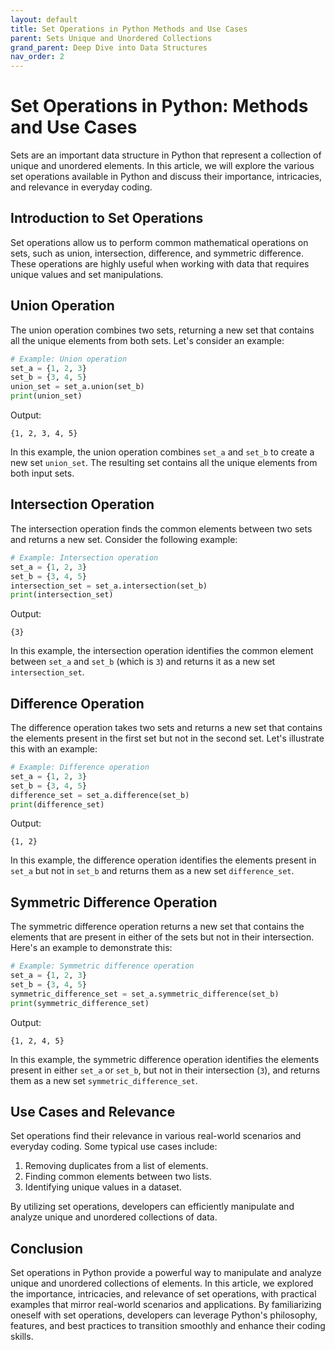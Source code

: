 ```yaml
---
layout: default
title: Set Operations in Python Methods and Use Cases
parent: Sets Unique and Unordered Collections
grand_parent: Deep Dive into Data Structures
nav_order: 2
---
```

# Set Operations in Python: Methods and Use Cases

Sets are an important data structure in Python that represent a collection of unique and unordered elements. In this article, we will explore the various set operations available in Python and discuss their importance, intricacies, and relevance in everyday coding.

## Introduction to Set Operations

Set operations allow us to perform common mathematical operations on sets, such as union, intersection, difference, and symmetric difference. These operations are highly useful when working with data that requires unique values and set manipulations.

## Union Operation

The union operation combines two sets, returning a new set that contains all the unique elements from both sets. Let's consider an example:

```python
# Example: Union operation
set_a = {1, 2, 3}
set_b = {3, 4, 5}
union_set = set_a.union(set_b)
print(union_set)
```

Output:
```
{1, 2, 3, 4, 5}
```

In this example, the union operation combines `set_a` and `set_b` to create a new set `union_set`. The resulting set contains all the unique elements from both input sets.

## Intersection Operation

The intersection operation finds the common elements between two sets and returns a new set. Consider the following example:

```python
# Example: Intersection operation
set_a = {1, 2, 3}
set_b = {3, 4, 5}
intersection_set = set_a.intersection(set_b)
print(intersection_set)
```

Output:
```
{3}
```

In this example, the intersection operation identifies the common element between `set_a` and `set_b` (which is `3`) and returns it as a new set `intersection_set`.

## Difference Operation

The difference operation takes two sets and returns a new set that contains the elements present in the first set but not in the second set. Let's illustrate this with an example:

```python
# Example: Difference operation
set_a = {1, 2, 3}
set_b = {3, 4, 5}
difference_set = set_a.difference(set_b)
print(difference_set)
```

Output:
```
{1, 2}
```

In this example, the difference operation identifies the elements present in `set_a` but not in `set_b` and returns them as a new set `difference_set`.

## Symmetric Difference Operation

The symmetric difference operation returns a new set that contains the elements that are present in either of the sets but not in their intersection. Here's an example to demonstrate this:

```python
# Example: Symmetric difference operation
set_a = {1, 2, 3}
set_b = {3, 4, 5}
symmetric_difference_set = set_a.symmetric_difference(set_b)
print(symmetric_difference_set)
```

Output:
```
{1, 2, 4, 5}
```

In this example, the symmetric difference operation identifies the elements present in either `set_a` or `set_b`, but not in their intersection (`3`), and returns them as a new set `symmetric_difference_set`.

## Use Cases and Relevance

Set operations find their relevance in various real-world scenarios and everyday coding. Some typical use cases include:

1. Removing duplicates from a list of elements.
2. Finding common elements between two lists.
3. Identifying unique values in a dataset.

By utilizing set operations, developers can efficiently manipulate and analyze unique and unordered collections of data.

## Conclusion

Set operations in Python provide a powerful way to manipulate and analyze unique and unordered collections of elements. In this article, we explored the importance, intricacies, and relevance of set operations, with practical examples that mirror real-world scenarios and applications. By familiarizing oneself with set operations, developers can leverage Python's philosophy, features, and best practices to transition smoothly and enhance their coding skills.
